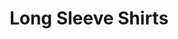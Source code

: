 ---
layout: shop
title: Long Sleeve Shirts
type: posters
description: The poem "Let Me Count the Ways" by Elizabeth Browning
size: 4x6, 8x10, 11x17, 36x48 
category: shop
image: long-sleeve.jpg
price: $99.99
---